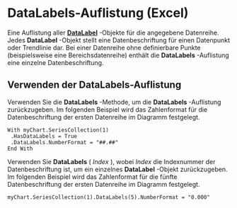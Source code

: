 
# DataLabels-Auflistung (Excel)

Eine Auflistung aller  **[DataLabel](5f823de1-a4c3-bf48-f2fc-c01aabdb9c4d.md)** -Objekte für die angegebene Datenreihe. Jedes **DataLabel** -Objekt stellt eine Datenbeschriftung für einen Datenpunkt oder Trendlinie dar. Bei einer Datenreihe ohne definierbare Punkte (beispielsweise eine Bereichsdatenreihe) enthält die **DataLabels** -Auflistung eine einzelne Datenbeschriftung.


## Verwenden der DataLabels-Auflistung

Verwenden Sie die  **DataLabels** -Methode, um die **DataLabels** -Auflistung zurückzugeben. Im folgenden Beispiel wird das Zahlenformat für die Datenbeschriftung der ersten Datenreihe im Diagramm festgelegt.


```
With myChart.SeriesCollection(1) 
 .HasDataLabels = True 
 .DataLabels.NumberFormat = "##.##" 
End With
```

Verwenden Sie  **DataLabels** ( _Index_ ), wobei _Index_ die Indexnummer der Datenbeschriftung ist, um ein einzelnes **DataLabel** -Objekt zurückzugeben. Im folgenden Beispiel wird das Zahlenformat für die fünfte Datenbeschriftung der ersten Datenreihe im Diagramm festgelegt.




```
myChart.SeriesCollection(1).DataLabels(5).NumberFormat = "0.000"
```

